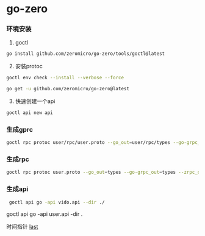 # go-zero

### 环境安装
1. goctl

```bash
go install github.com/zeromicro/go-zero/tools/goctl@latest
```
2. 安装protoc

```bash
goctl env check --install --verbose --force

go get -u github.com/zeromicro/go-zero@latest
```
3. 快速创建一个api

```bash
goctl api new api
```

### 生成gprc
```bash
goctl rpc protoc user/rpc/user.proto --go_out=user/rpc/types --go-grpc_out=user/rpc/types --zrpc_out=user/rpc/
```

### 生成rpc

```bash
goctl rpc protoc user.proto --go_out=types --go-grpc_out=types --zrpc_out=. 
```
### 生成api
```bash
 goctl api go -api vido.api --dir ./
```

goctl api go -api user.api -dir .

时间指针
[last](https://www.bilibili.com/video/BV1kM411X7Cp/?p=6&spm_id_from=pageDriver&vd_source=e38cd951f2ee7bda48ec574f4e9ba363)
